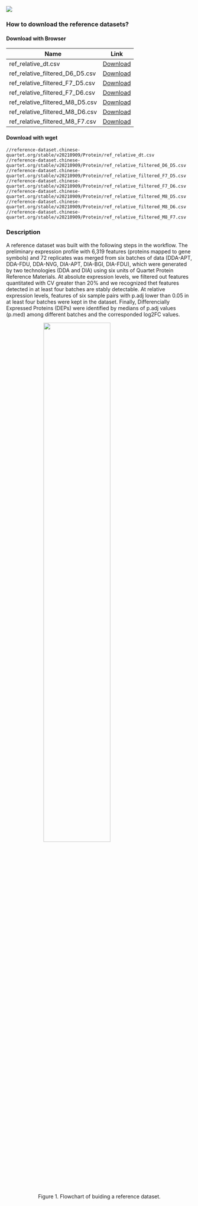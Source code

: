 <img src="https://img.shields.io/badge/Version-v20210909-blue"/>

### How to download the reference datasets? 

#### Download with Browser
| Name                        | Link                                                                                                        |
| --------------------------- | ----------------------------------------------------------------------------------------------------------- |
| ref_relative_dt.csv | <a href="//reference-dataset.chinese-quartet.org/stable/v20210909/Protein/ref_relative_dt.csv" target="_blank">Download</a> |
| ref_relative_filtered_D6_D5.csv | <a href="//reference-dataset.chinese-quartet.org/stable/v20210909/Protein/ref_relative_filtered_D6_D5.csv" target="_blank">Download</a> |
| ref_relative_filtered_F7_D5.csv | <a href="//reference-dataset.chinese-quartet.org/stable/v20210909/Protein/ref_relative_filtered_F7_D5.csv" target="_blank">Download</a> |
| ref_relative_filtered_F7_D6.csv | <a href="//reference-dataset.chinese-quartet.org/stable/v20210909/Protein/ref_relative_filtered_F7_D6.csv" target="_blank">Download</a> |
| ref_relative_filtered_M8_D5.csv | <a href="//reference-dataset.chinese-quartet.org/stable/v20210909/Protein/ref_relative_filtered_M8_D5.csv" target="_blank">Download</a> |
| ref_relative_filtered_M8_D6.csv | <a href="//reference-dataset.chinese-quartet.org/stable/v20210909/Protein/ref_relative_filtered_M8_D6.csv" target="_blank">Download</a> |
| ref_relative_filtered_M8_F7.csv | <a href="//reference-dataset.chinese-quartet.org/stable/v20210909/Protein/ref_relative_filtered_M8_F7.csv" target="_blank">Download</a> |

#### Download with wget

```text
//reference-dataset.chinese-quartet.org/stable/v20210909/Protein/ref_relative_dt.csv
//reference-dataset.chinese-quartet.org/stable/v20210909/Protein/ref_relative_filtered_D6_D5.csv
//reference-dataset.chinese-quartet.org/stable/v20210909/Protein/ref_relative_filtered_F7_D5.csv
//reference-dataset.chinese-quartet.org/stable/v20210909/Protein/ref_relative_filtered_F7_D6.csv
//reference-dataset.chinese-quartet.org/stable/v20210909/Protein/ref_relative_filtered_M8_D5.csv
//reference-dataset.chinese-quartet.org/stable/v20210909/Protein/ref_relative_filtered_M8_D6.csv
//reference-dataset.chinese-quartet.org/stable/v20210909/Protein/ref_relative_filtered_M8_F7.csv
```


### Description

A reference dataset was built with the following steps in the workflow. The preliminary expression profile with 6,319 features (proteins mapped to gene symbols) and 72 replicates was merged from six batches of data (DDA-APT, DDA-FDU, DDA-NVG, DIA-APT, DIA-BGI, DIA-FDU), which were generated by two technologies (DDA and DIA) using six units of Quartet Protein Reference Materials. At absolute expression levels, we filtered out features quantitated with CV greater than 20% and we recognized thet features detected in at least four batches are stably detectable. At relative expression levels, features of six sample pairs with p.adj lower than 0.05 in at least four batches were kept in the dataset. Finally, Differencially Expressed Proteins (DEPs) were identified by medians of p.adj values (p.med) among different batches and the corresponded log2FC values.

<img src="//reference-dataset.chinese-quartet.org/images/protein-reference-datasets-overview.png" style="display: block; margin: 0 auto;" width="60%"/>

<p style="text-align: center;">Figure 1. Flowchart of buiding a reference dataset.</p>
